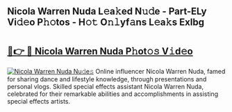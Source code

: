 ## Nicola Warren Nuda L𝚎a𝚔ed N𝚞𝚍e - Part-ELy Vi𝚍𝚎o P𝚑𝚘tos - H𝚘𝚝 O𝚗𝚕yf𝚊ns L𝚎a𝚔s Exlbg

# <h2><a href="http://kf2zho4.oniu.top/?m=Nicola+Warren+Nuda">🔗👉 🔴 Nicola Warren Nuda P𝚑ot𝚘𝚜 V𝚒d𝚎o</a></h2>

[![Nicola Warren Nuda Nu𝚍e𝚜](https://i.imgur.com/0qMVB7G.gif)](http://kf2zho4.oniu.top/?m=Nicola+Warren+Nuda)
Online influencer Nicola Warren Nuda, famed for sharing dance and lifestyle knowledge, through presentations and personal vlogs. Skilled special effects assistant Nicola Warren Nuda, celebrated for their remarkable abilities and accomplishments in assisting special effects artists.  
